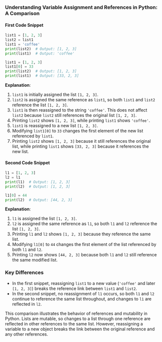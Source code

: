 ### Understanding Variable Assignment and References in Python: A Comparison

#### First Code Snippet

```python
list1 = [1, 2, 3]
list2 = list1
list1 = 'coffee'
print(list2)  # Output: [1, 2, 3]
print(list1)  # Output: 'coffee'

list1 = [1, 2, 3]
list1[0] = 33
print(list2)  # Output: [1, 2, 3]
print(list1)  # Output: [33, 2, 3]
```

**Explanation**:
1. `list1` is initially assigned the list `[1, 2, 3]`.
2. `list2` is assigned the same reference as `list1`, so both `list1` and `list2` reference the list `[1, 2, 3]`.
3. `list1` is then reassigned to the string `'coffee'`. This does not affect `list2` because `list2` still references the original list `[1, 2, 3]`.
4. Printing `list2` shows `[1, 2, 3]`, while printing `list1` shows `'coffee'`.
5. `list1` is reassigned to a new list `[1, 2, 3]`.
6. Modifying `list1[0]` to `33` changes the first element of the new list referenced by `list1`.
7. Printing `list2` shows `[1, 2, 3]` because it still references the original list, while printing `list1` shows `[33, 2, 3]` because it references the new list.

#### Second Code Snippet

```python
l1 = [1, 2, 3]
l2 = l1
print(l1)  # Output: [1, 2, 3]
print(l2)  # Output: [1, 2, 3]

l1[0] = 44
print(l2)  # Output: [44, 2, 3]
```

**Explanation**:
1. `l1` is assigned the list `[1, 2, 3]`.
2. `l2` is assigned the same reference as `l1`, so both `l1` and `l2` reference the list `[1, 2, 3]`.
3. Printing `l1` and `l2` shows `[1, 2, 3]` because they reference the same list.
4. Modifying `l1[0]` to `44` changes the first element of the list referenced by both `l1` and `l2`.
5. Printing `l2` now shows `[44, 2, 3]` because both `l1` and `l2` still reference the same modified list.

### Key Differences
- In the first snippet, reassigning `list1` to a new value (`'coffee'` and later `[1, 2, 3]`) breaks the reference link between `list1` and `list2`.
- In the second snippet, no reassignment of `l1` occurs, so both `l1` and `l2` continue to reference the same list throughout, and changes to `l1` are reflected in `l2`.

This comparison illustrates the behavior of references and mutability in Python. Lists are mutable, so changes to a list through one reference are reflected in other references to the same list. However, reassigning a variable to a new object breaks the link between the original reference and any other references.
